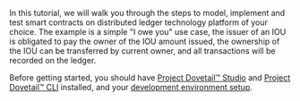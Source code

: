 In this tutorial, we will walk you through the steps to model, implement and test smart contracts on distributed ledger technology platform of your choice. 
The example is a simple "I owe you" use case, the issuer of an IOU is obligated to pay the owner of the IOU amount issued, the ownership of the IOU can be transferred by current owner, and all transactions will be recorded on the ledger.

Before getting started, you should have [Project Dovetail™ Studio](ch01-01-installation.md) and [Project Dovetail™ CLI](ch01-02-dovetail-cli.md) installed, and your [development environment setup](ch01-03-environment.md).

